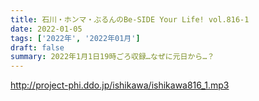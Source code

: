 ```yaml
---
title: 石川・ホンマ・ぶるんのBe-SIDE Your Life! vol.816-1
date: 2022-01-05
tags: ['2022年', '2022年01月']
draft: false
summary: 2022年1月1日19時ごろ収録…なぜに元日から…？
---
```


http://project-phi.ddo.jp/ishikawa/ishikawa816_1.mp3
